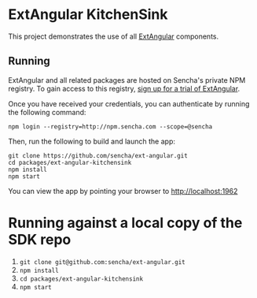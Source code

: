 # ExtAngular KitchenSink

This project demonstrates the use of all [ExtAngular](http://docs.sencha.com/extangular) components.

## Running

ExtAngular and all related packages are hosted on Sencha's private NPM registry. To gain access to this registry, [sign up for a trial of ExtAngular](https://www.sencha.com/products/extangular/evaluate).

Once you have received your credentials, you can authenticate by running the following command:

```
npm login --registry=http://npm.sencha.com --scope=@sencha
```

Then, run the following to build and launch the app:

```
git clone https://github.com/sencha/ext-angular.git
cd packages/ext-angular-kitchensink
npm install
npm start
```

You can view the app by pointing your browser to [http://localhost:1962](http://localhost:1962)

# Running against a local copy of the SDK repo

1. `git clone git@github.com:sencha/ext-angular.git`
2. `npm install`
3. `cd packages/ext-angular-kitchensink`
4. `npm start`
